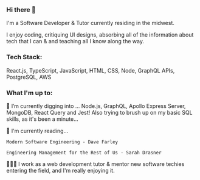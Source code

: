 ### Hi there 👋

I'm a Software Developer & Tutor currently residing in the midwest. 

I enjoy coding, critiquing UI designs, absorbing all of the information about tech that I can & and teaching all I know along the way.

### Tech Stack: 
 React.js, TypeScript, JavaScript, HTML, CSS, Node, GraphQL APIs, PostgreSQL, AWS


### What I'm up to: 
🌱 I’m currently digging into ...
    Node.js, GraphQL, Apollo Express Server, MongoDB, React Query and Jest! Also trying to brush up on my basic SQL skills, as it's been a minute...

📖 I'm currently reading...

    Modern Software Engineering - Dave Farley

    Engineering Management for the Rest of Us - Sarah Drasner 

👩🏽‍🏫 I work as a web development tutor & mentor new software techies entering the field, and I'm really enjoying it. 


<!-- **bethanyann/bethanyann** is a ✨ _special_ ✨ repository because its `README.md` (this file) appears on your GitHub profile.

Here are some ideas to get you started:

- 🔭 I’m currently working on ...
- 🌱 I’m currently learning ...
- 👯 I’m looking to collaborate on ...
- 🤔 I’m looking for help with ...
- 💬 Ask me about ...
- 📫 How to reach me: ...
- 😄 Pronouns: ...
- ⚡ Fun fact: ...
-->
